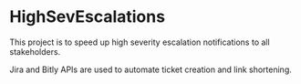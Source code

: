 # HighSevEscalations
This project is to speed up high severity escalation notifications to all stakeholders.

Jira and Bitly APIs are used to automate ticket creation and link shortening.
